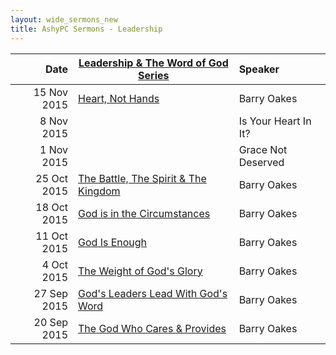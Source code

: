 ```yaml
---
layout: wide_sermons_new
title: AshyPC Sermons - Leadership
---
```



 Date|[Leadership & The Word of God Series](/images/Leadership_Word_300.png)| Speaker
 -----:|---------------------|:--------------
15 Nov 2015|[Heart, Not Hands](https://www.dropbox.com/s/lzxgvznchvksh5m/2015.11.15%20-%201%20Sam%2015.mp3?dl=0)|Barry Oakes
 8 Nov 2015| |Is Your Heart In It?|Barry Oakes
 1 Nov 2015| |Grace Not Deserved|Barry Oakes
25 Oct 2015|[The Battle, The Spirit & The Kingdom](https://www.dropbox.com/s/ypmhtcg0fpdqd7d/2015-10-25%20-%201%20Sam%2010%4017-11%4015.mp3?dl=0)|Barry Oakes
18 Oct 2015|[God is in the Circumstances](https://www.dropbox.com/s/5eislubnfwayhp6/2015.10.18%20-%201%20Sam%209%401-10%4016.mp3?dl=0)|Barry Oakes
11 Oct 2015|[God Is Enough](https://www.dropbox.com/s/e9k3722p9v4ua0n/2015.10.11%20-%201%20Sam%208%401-22.mp3?dl=0)|Barry Oakes
 4 Oct 2015|[The Weight of God's Glory](https://www.dropbox.com/s/erq22jjdzog9nsd/2015.10.04%20-%201%20Sam%204%401-7%4017.mp3?dl=0)|Barry Oakes
27 Sep 2015|[God's Leaders Lead With God's Word](https://www.dropbox.com/s/9ogp7plo6vpizkh/2015.09.27%20-%201%20Sam%202%4012-4%401.mp3?dl=0)|Barry Oakes
20 Sep 2015|[The God Who Cares & Provides](https://www.dropbox.com/s/alyd74q64jn505n/2015.09.20%20-%201%20Sam%201%401-2%4011.mp3?dl=0)|Barry Oakes
 